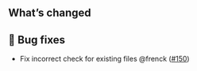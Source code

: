 ## What’s changed

## 🐛 Bug fixes

- Fix incorrect check for existing files @frenck ([#150](https://github.com/hassio-addons/addon-airsonos/pull/150))
